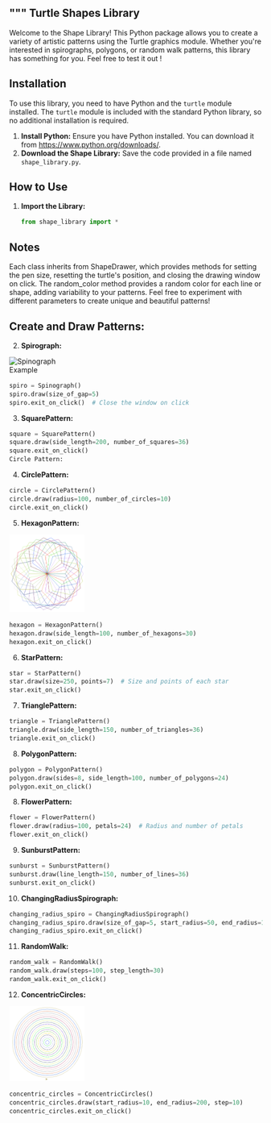 """
Turtle Shapes Library
-----------

Welcome to the Shape Library! This Python package allows you to create a variety of artistic patterns using the Turtle graphics module. Whether you're interested in spirographs, polygons, or random walk patterns, this library has something for you. Feel free to test it out !

Installation
-------------
To use this library, you need to have Python and the `turtle` module installed. The `turtle` module is included with the standard Python library, so no additional installation is required.

1. **Install Python:** Ensure you have Python installed. You can download it from https://www.python.org/downloads/.
2. **Download the Shape Library:** Save the code provided in a file named `shape_library.py`.

How to Use
-----------
1. **Import the Library:**

   ```python
   from shape_library import *

Notes
-----------
Each class inherits from ShapeDrawer, which provides methods for setting the pen size, resetting the turtle's position, and closing the drawing window on click.
The random_color method provides a random color for each line or shape, adding variability to your patterns.
Feel free to experiment with different parameters to create unique and beautiful patterns!

Create and Draw Patterns:
-----------
2. **Spirograph:**

<img src="img/spinograph_print.png" alt="Spinograph Example" style="max-width: 150px">

```python
spiro = Spinograph()
spiro.draw(size_of_gap=5)
spiro.exit_on_click()  # Close the window on click
```

3. **SquarePattern:**
```python
square = SquarePattern()
square.draw(side_length=200, number_of_squares=36)
square.exit_on_click()
Circle Pattern:
```

4. **CirclePattern:**
```python
circle = CirclePattern()
circle.draw(radius=100, number_of_circles=10)
circle.exit_on_click()
```

5. **HexagonPattern:**

<img src="img/hexagon_print.png" alt="Hexagon Example" style="max-width: 150px">

```python
hexagon = HexagonPattern()
hexagon.draw(side_length=100, number_of_hexagons=30)
hexagon.exit_on_click()
```

6. **StarPattern:**
```python
star = StarPattern()
star.draw(size=250, points=7)  # Size and points of each star
star.exit_on_click()
```

7. **TrianglePattern:**
```python
triangle = TrianglePattern()
triangle.draw(side_length=150, number_of_triangles=36)
triangle.exit_on_click()
```

8. **PolygonPattern:**
```python
polygon = PolygonPattern()
polygon.draw(sides=8, side_length=100, number_of_polygons=24)
polygon.exit_on_click()
```

8. **FlowerPattern:**
```python
flower = FlowerPattern()
flower.draw(radius=100, petals=24)  # Radius and number of petals
flower.exit_on_click()
```

9. **SunburstPattern:**
```python
sunburst = SunburstPattern()
sunburst.draw(line_length=150, number_of_lines=36)
sunburst.exit_on_click()
```

10. **ChangingRadiusSpirograph:**
```python
changing_radius_spiro = ChangingRadiusSpirograph()
changing_radius_spiro.draw(size_of_gap=5, start_radius=50, end_radius=180, step=5)
changing_radius_spiro.exit_on_click()
```

11. **RandomWalk:**
```python
random_walk = RandomWalk()
random_walk.draw(steps=100, step_length=30)
random_walk.exit_on_click()
```

12. **ConcentricCircles:**

<img src="img/concentric_print.png" alt="Concentric Example" style="max-width: 150px">

```python
concentric_circles = ConcentricCircles()
concentric_circles.draw(start_radius=10, end_radius=200, step=10)
concentric_circles.exit_on_click()
```

